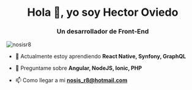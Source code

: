 <h1 align="center">Hola 👋, yo soy Hector Oviedo</h1>
<h3 align="center">Un desarrollador de Front-End</h3>

<p align="left"> <img src="https://komarev.com/ghpvc/?username=nosisr8&label=Profile%20views&color=0e75b6&style=flat" alt="nosisr8" /> </p>

- 🌱 Actualmente estoy aprendiendo **React Native, Synfony, GraphQL**

- 💬 Preguntame sobre **Angular, NodeJS, Ionic, PHP**

- 📫 Como llegar a mi **nosis_r8@hotmail.com**
